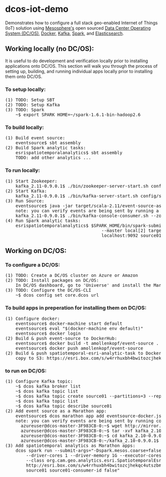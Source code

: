 # dcos-iot-demo
Demonstrates how to configure a full stack geo-enabled Internet of Things (IoT) solution using <a href="https://mesosphere.com/">Mesosphere's</a> open sourced <a href="https://dcos.io/">Data Center Operating System (DC/OS)</a>, <a href="https://www.docker.com/">Docker</a>, <a href="http://kafka.apache.org/">Kafka</a>, <a href="http://spark.apache.org/">Spark</a>, and <a href="https://www.elastic.co/products/elasticsearch">Elasticsearch</a>.

## Working locally (no DC/OS):
It is useful to do development and verification locally prior to installing applications onto DC/OS.  This section will walk you through the process of setting up, building, and running individual apps locally prior to installing them onto DC/OS.
### To setup locally:
<pre>
(1) TODO: Setup SBT
(2) TODO: Setup Kafka
(3) TODO: Spark
    ~$ export SPARK_HOME=~/spark-1.6.1-bin-hadoop2.6
</pre>

### To build locally:
<pre>
(1) Build event source:
    eventsource$ sbt assembly
(2) Build Spark analytic tasks:
    esrispatiotemporalanalytics$ sbt assembly
    TODO: add other analytics ...
</pre>

### To run locally:
<pre>
(1) Start Zookeeper:
    kafka_2.11-0.9.0.1$ ./bin/zookeeper-server-start.sh config/zookeeper.properties
(2) Start Kafka:
    kafka_2.11-0.9.0.1$ ./bin/kafka-server-start.sh config/server.properties
(3) Run Source:
    eventsource$ java -jar target/scala-2.11/event-source-assembly-1.0.jar localhost:9092 source01 4 1000 true
    note: you can verify events are being sent by running a command line Kafka Consumer utility to listen to the topic:
    kafka_2.11-0.9.0.1$ ./bin/kafka-console-consumer.sh --zookeeper localhost:2181 --topic source01
(4) Run Spark analytic tasks:
    esrispatiotemporalanalytics$ $SPARK_HOME/bin/spark-submit --class "org.cam.geo.analytics.esri.SpatiotemporalAnalyticEsriTask"
                                     --master local[2] target/scala-2.10/spatiotemporal-esri-analytic-task-assembly-1.0.jar
                                     localhost:9092 source01 source01-consumer-id false
</pre>

## Working on DC/OS:
### To configure a DC/OS:
<pre>
(1) TODO: Create a DC/OS cluster on Azure or Amazon
(2) TODO: Install packages on DC/OS:
    In DC/OS dashboard, go to 'Universe' and install the Marathon, Chronos, Kafka & Spark packages.
(3) TODO: Configure the DC/OS-CLI
    ~$ dcos config set core.dcos_url <your DC/OS url>
</pre>

### To build apps in preperation for installing them on DC/OS:
<pre>
(1) Configure docker:
    eventsource$ docker-machine start default
    eventsource$ eval "$(docker-machine env default)"
    eventsource$ docker login
(2) Build & push event-source to DockerHub:
    eventsource$ docker build -t amollenkopf/event-source .
    eventsource$ docker push amollenkopf/event-source
(2) Build & push spatiotemporal-esri-analytic-task to DockerHub:
    copy to S3: https://esri.box.com/s/w4rrhuxbh4bwitozcjhekqc4utszbmkb
</pre>

### to run on DC/OS:
<pre>
(1) Configure Kafka topic:
    ~$ dcos kafka broker list
    ~$ dcos kafka topic list
    ~$ dcos kafka topic create source01 --partitions=3 --replication=1
    ~$ dcos kafka topic list
    ~$ dcos kafka topic describe source01
(2) Add event source as a Marathon app:
    eventsource$ dcos marathon app add eventsource-docker.json
    note: you can verify events are being sent by running command line Kafka Consumer utilities to listen to the topic:
      azureuser@dcos-master-3F983CB-0:~$ wget http://mirror.reverse.net/pub/apache/kafka/0.9.0.1/kafka_2.10-0.9.0.1.tgz
      azureuser@dcos-master-3F983CB-0:~$ tar -xvf kafka_2.10-0.9.0.1.tgz
      azureuser@dcos-master-3F983CB-0:~$ cd kafka_2.10-0.9.0.1
      azureuser@dcos-master-3F983CB-0:~/kafka_2.10-0.9.0.1$ ./bin/kafka-console-consumer.sh --zookeeper master.mesos:2181/kafka --topic source01
(3) Add spatiotemporal analytics as Marathon apps:
    dcos spark run --submit-args="-Dspark.mesos.coarse=false
        --driver-cores 1 --driver-memory 1G --executor-cores 2 --executor-memory 1G
        --class org.cam.geo.analytics.esri.SpatiotemporalEsriAnalyticTask
        http://esri.box.com/s/w4rrhuxbh4bwitozcjhekqc4utszbmkb broker-0.kafka.mesos:10040,broker-1.kafka.mesos:9312,broker-2.kafka.mesos:9601
        source01 source01-consumer-id false"
</pre>
